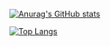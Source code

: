 

<!--
**andiyulistyo/andiyulistyo** is a ✨ _special_ ✨ repository because its `README.md` (this file) appears on your GitHub profile.

Here are some ideas to get you started:

- 🔭 I’m currently working on ...
- 🌱 I’m currently learning ...
- 👯 I’m looking to collaborate on ...
- 🤔 I’m looking for help with ...
- 💬 Ask me about ...
- 📫 How to reach me: ...
- 😄 Pronouns: ...
- ⚡ Fun fact: ...
-->
[![Anurag's GitHub stats](https://github-readme-stats.vercel.app/api?username=andiyulistyo&count_private=true&show_icons=true&theme=radical)](https://github.com/andiyulistyo)

[![Top Langs](https://github-readme-stats.vercel.app/api/top-langs/?username=andiyulistyo&count_private=true&layout=compact&theme=radical)](https://github.com/andiyulistyo)
